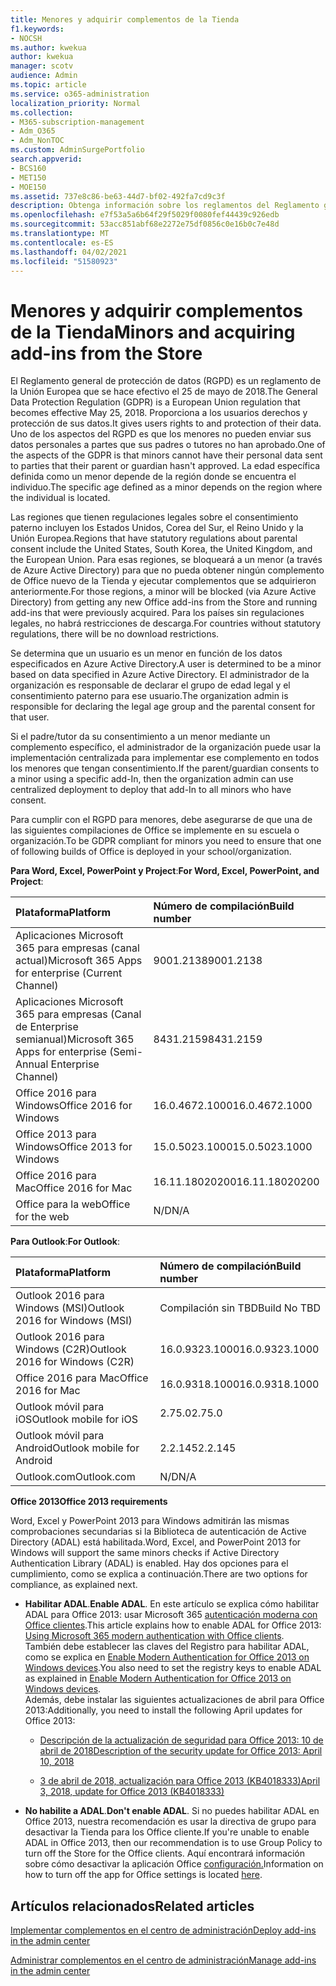 ```yaml
---
title: Menores y adquirir complementos de la Tienda
f1.keywords:
- NOCSH
ms.author: kwekua
author: kwekua
manager: scotv
audience: Admin
ms.topic: article
ms.service: o365-administration
localization_priority: Normal
ms.collection:
- M365-subscription-management
- Adm_O365
- Adm_NonTOC
ms.custom: AdminSurgePortfolio
search.appverid:
- BCS160
- MET150
- MOE150
ms.assetid: 737e8c86-be63-44d7-bf02-492fa7cd9c3f
description: Obtenga información sobre los reglamentos del Reglamento general de protección de datos (RGPD) que rigen los datos personales de los menores.
ms.openlocfilehash: e7f53a5a6b64f29f5029f0080fef44439c926edb
ms.sourcegitcommit: 53acc851abf68e2272e75df0856c0e16b0c7e48d
ms.translationtype: MT
ms.contentlocale: es-ES
ms.lasthandoff: 04/02/2021
ms.locfileid: "51580923"
---
```

# <a name="minors-and-acquiring-add-ins-from-the-store"></a><span data-ttu-id="0ad5c-103">Menores y adquirir complementos de la Tienda</span><span class="sxs-lookup"><span data-stu-id="0ad5c-103">Minors and acquiring add-ins from the Store</span></span>

<span data-ttu-id="0ad5c-104">El Reglamento general de protección de datos (RGPD) es un reglamento de la Unión Europea que se hace efectivo el 25 de mayo de 2018.</span><span class="sxs-lookup"><span data-stu-id="0ad5c-104">The General Data Protection Regulation (GDPR) is a European Union regulation that becomes effective May 25, 2018.</span></span> <span data-ttu-id="0ad5c-105">Proporciona a los usuarios derechos y protección de sus datos.</span><span class="sxs-lookup"><span data-stu-id="0ad5c-105">It gives users rights to and protection of their data.</span></span> <span data-ttu-id="0ad5c-106">Uno de los aspectos del RGPD es que los menores no pueden enviar sus datos personales a partes que sus padres o tutores no han aprobado.</span><span class="sxs-lookup"><span data-stu-id="0ad5c-106">One of the aspects of the GDPR is that minors cannot have their personal data sent to parties that their parent or guardian hasn't approved.</span></span> <span data-ttu-id="0ad5c-107">La edad específica definida como un menor depende de la región donde se encuentra el individuo.</span><span class="sxs-lookup"><span data-stu-id="0ad5c-107">The specific age defined as a minor depends on the region where the individual is located.</span></span>
  
<span data-ttu-id="0ad5c-108">Las regiones que tienen regulaciones legales sobre el consentimiento paterno incluyen los Estados Unidos, Corea del Sur, el Reino Unido y la Unión Europea.</span><span class="sxs-lookup"><span data-stu-id="0ad5c-108">Regions that have statutory regulations about parental consent include the United States, South Korea, the United Kingdom, and the European Union.</span></span> <span data-ttu-id="0ad5c-109">Para esas regiones, se bloqueará a un menor (a través de Azure Active Directory) para que no pueda obtener ningún complemento de Office nuevo de la Tienda y ejecutar complementos que se adquirieron anteriormente.</span><span class="sxs-lookup"><span data-stu-id="0ad5c-109">For those regions, a minor will be blocked (via Azure Active Directory) from getting any new Office add-ins from the Store and running add-ins that were previously acquired.</span></span> <span data-ttu-id="0ad5c-110">Para los países sin regulaciones legales, no habrá restricciones de descarga.</span><span class="sxs-lookup"><span data-stu-id="0ad5c-110">For countries without statutory regulations, there will be no download restrictions.</span></span>
  
<span data-ttu-id="0ad5c-111">Se determina que un usuario es un menor en función de los datos especificados en Azure Active Directory.</span><span class="sxs-lookup"><span data-stu-id="0ad5c-111">A user is determined to be a minor based on data specified in Azure Active Directory.</span></span> <span data-ttu-id="0ad5c-112">El administrador de la organización es responsable de declarar el grupo de edad legal y el consentimiento paterno para ese usuario.</span><span class="sxs-lookup"><span data-stu-id="0ad5c-112">The organization admin is responsible for declaring the legal age group and the parental consent for that user.</span></span>
  
<span data-ttu-id="0ad5c-113">Si el padre/tutor da su consentimiento a un menor mediante un complemento específico, el administrador de la organización puede usar la implementación centralizada para implementar ese complemento en todos los menores que tengan consentimiento.</span><span class="sxs-lookup"><span data-stu-id="0ad5c-113">If the parent/guardian consents to a minor using a specific add-In, then the organization admin can use centralized deployment to deploy that add-In to all minors who have consent.</span></span>
  
<span data-ttu-id="0ad5c-114">Para cumplir con el RGPD para menores, debe asegurarse de que una de las siguientes compilaciones de Office se implemente en su escuela o organización.</span><span class="sxs-lookup"><span data-stu-id="0ad5c-114">To be GDPR compliant for minors you need to ensure that one of following builds of Office is deployed in your school/organization.</span></span>
 
 <span data-ttu-id="0ad5c-115">**Para Word, Excel, PowerPoint y Project**:</span><span class="sxs-lookup"><span data-stu-id="0ad5c-115">**For Word, Excel, PowerPoint, and Project**:</span></span> 

|<span data-ttu-id="0ad5c-116">**Plataforma**</span><span class="sxs-lookup"><span data-stu-id="0ad5c-116">**Platform**</span></span> <br/> |<span data-ttu-id="0ad5c-117">**Número de compilación**</span><span class="sxs-lookup"><span data-stu-id="0ad5c-117">**Build number**</span></span> <br/> |
|:-----|:-----|
|<span data-ttu-id="0ad5c-118">Aplicaciones Microsoft 365 para empresas (canal actual)</span><span class="sxs-lookup"><span data-stu-id="0ad5c-118">Microsoft 365 Apps for enterprise (Current Channel)</span></span>  <br/> |<span data-ttu-id="0ad5c-119">9001.2138</span><span class="sxs-lookup"><span data-stu-id="0ad5c-119">9001.2138</span></span>   <br/> |
|<span data-ttu-id="0ad5c-120">Aplicaciones Microsoft 365 para empresas (Canal de Enterprise semianual)</span><span class="sxs-lookup"><span data-stu-id="0ad5c-120">Microsoft 365 Apps for enterprise (Semi-Annual Enterprise Channel)</span></span>  <br/> |<span data-ttu-id="0ad5c-121">8431.2159</span><span class="sxs-lookup"><span data-stu-id="0ad5c-121">8431.2159</span></span>  <br/> |
|<span data-ttu-id="0ad5c-122">Office 2016 para Windows</span><span class="sxs-lookup"><span data-stu-id="0ad5c-122">Office 2016 for Windows</span></span>  <br/> |<span data-ttu-id="0ad5c-123">16.0.4672.1000</span><span class="sxs-lookup"><span data-stu-id="0ad5c-123">16.0.4672.1000</span></span>  <br/> |
|<span data-ttu-id="0ad5c-124">Office 2013 para Windows</span><span class="sxs-lookup"><span data-stu-id="0ad5c-124">Office 2013 for Windows</span></span>  <br/> |<span data-ttu-id="0ad5c-125">15.0.5023.1000</span><span class="sxs-lookup"><span data-stu-id="0ad5c-125">15.0.5023.1000</span></span>  <br/> |
|<span data-ttu-id="0ad5c-126">Office 2016 para Mac</span><span class="sxs-lookup"><span data-stu-id="0ad5c-126">Office 2016 for Mac</span></span>  <br/> |<span data-ttu-id="0ad5c-127">16.11.18020200</span><span class="sxs-lookup"><span data-stu-id="0ad5c-127">16.11.18020200</span></span>  <br/> |
|<span data-ttu-id="0ad5c-128">Office para la web</span><span class="sxs-lookup"><span data-stu-id="0ad5c-128">Office for the web</span></span>  <br/> |<span data-ttu-id="0ad5c-129">N/D</span><span class="sxs-lookup"><span data-stu-id="0ad5c-129">N/A</span></span>  <br/> |
   
 <span data-ttu-id="0ad5c-130">**Para Outlook**:</span><span class="sxs-lookup"><span data-stu-id="0ad5c-130">**For Outlook**:</span></span> 
  
|<span data-ttu-id="0ad5c-131">**Plataforma**</span><span class="sxs-lookup"><span data-stu-id="0ad5c-131">**Platform**</span></span> <br/> |<span data-ttu-id="0ad5c-132">**Número de compilación**</span><span class="sxs-lookup"><span data-stu-id="0ad5c-132">**Build number**</span></span> <br/> |
|:-----|:-----|
|<span data-ttu-id="0ad5c-133">Outlook 2016 para Windows (MSI)</span><span class="sxs-lookup"><span data-stu-id="0ad5c-133">Outlook 2016 for Windows (MSI)</span></span>  <br/> |<span data-ttu-id="0ad5c-134">Compilación sin TBD</span><span class="sxs-lookup"><span data-stu-id="0ad5c-134">Build No TBD</span></span>  <br/> |
|<span data-ttu-id="0ad5c-135">Outlook 2016 para Windows (C2R)</span><span class="sxs-lookup"><span data-stu-id="0ad5c-135">Outlook 2016 for Windows (C2R)</span></span>  <br/> |<span data-ttu-id="0ad5c-136">16.0.9323.1000</span><span class="sxs-lookup"><span data-stu-id="0ad5c-136">16.0.9323.1000</span></span>  <br/> |
|<span data-ttu-id="0ad5c-137">Office 2016 para Mac</span><span class="sxs-lookup"><span data-stu-id="0ad5c-137">Office 2016 for Mac</span></span>  <br/> |<span data-ttu-id="0ad5c-138">16.0.9318.1000</span><span class="sxs-lookup"><span data-stu-id="0ad5c-138">16.0.9318.1000</span></span>  <br/> |
|<span data-ttu-id="0ad5c-139">Outlook móvil para iOS</span><span class="sxs-lookup"><span data-stu-id="0ad5c-139">Outlook mobile for iOS</span></span>  <br/> |<span data-ttu-id="0ad5c-140">2.75.0</span><span class="sxs-lookup"><span data-stu-id="0ad5c-140">2.75.0</span></span>  <br/> |
|<span data-ttu-id="0ad5c-141">Outlook móvil para Android</span><span class="sxs-lookup"><span data-stu-id="0ad5c-141">Outlook mobile for Android</span></span>  <br/> |<span data-ttu-id="0ad5c-142">2.2.145</span><span class="sxs-lookup"><span data-stu-id="0ad5c-142">2.2.145</span></span>  <br/> |
|<span data-ttu-id="0ad5c-143">Outlook.com</span><span class="sxs-lookup"><span data-stu-id="0ad5c-143">Outlook.com</span></span>  <br/> |<span data-ttu-id="0ad5c-144">N/D</span><span class="sxs-lookup"><span data-stu-id="0ad5c-144">N/A</span></span>  <br/> |

 <span data-ttu-id="0ad5c-145">**Office 2013**</span><span class="sxs-lookup"><span data-stu-id="0ad5c-145">**Office 2013 requirements**</span></span>
  
<span data-ttu-id="0ad5c-146">Word, Excel y PowerPoint 2013 para Windows admitirán las mismas comprobaciones secundarias si la Biblioteca de autenticación de Active Directory (ADAL) está habilitada.</span><span class="sxs-lookup"><span data-stu-id="0ad5c-146">Word, Excel, and PowerPoint 2013 for Windows will support the same minors checks if Active Directory Authentication Library (ADAL) is enabled.</span></span> <span data-ttu-id="0ad5c-147">Hay dos opciones para el cumplimiento, como se explica a continuación.</span><span class="sxs-lookup"><span data-stu-id="0ad5c-147">There are two options for compliance, as explained next.</span></span>
  
- <span data-ttu-id="0ad5c-148">**Habilitar ADAL**.</span><span class="sxs-lookup"><span data-stu-id="0ad5c-148">**Enable ADAL**.</span></span> <span data-ttu-id="0ad5c-149">En este artículo se explica cómo habilitar ADAL para Office 2013: usar Microsoft 365 [autenticación moderna con Office clientes](../../enterprise/modern-auth-for-office-2013-and-2016.md).</span><span class="sxs-lookup"><span data-stu-id="0ad5c-149">This article explains how to enable ADAL for Office 2013: [Using Microsoft 365 modern authentication with Office clients](../../enterprise/modern-auth-for-office-2013-and-2016.md).</span></span><br/><span data-ttu-id="0ad5c-150">También debe establecer las claves del Registro para habilitar ADAL, como se explica en [Enable Modern Authentication for Office 2013 on Windows devices](../security-and-compliance/enable-modern-authentication.md).</span><span class="sxs-lookup"><span data-stu-id="0ad5c-150">You also need to set the registry keys to enable ADAL as explained in [Enable Modern Authentication for Office 2013 on Windows devices](../security-and-compliance/enable-modern-authentication.md).</span></span><br/><span data-ttu-id="0ad5c-151">Además, debe instalar las siguientes actualizaciones de abril para Office 2013:</span><span class="sxs-lookup"><span data-stu-id="0ad5c-151">Additionally, you need to install the following April updates for Office 2013:</span></span>
    
  - [<span data-ttu-id="0ad5c-152">Descripción de la actualización de seguridad para Office 2013: 10 de abril de 2018</span><span class="sxs-lookup"><span data-stu-id="0ad5c-152">Description of the security update for Office 2013: April 10, 2018</span></span>](https://support.microsoft.com/help/4018330/description-of-the-security-update-for-office-2013-april-10-2018)
    
  - [<span data-ttu-id="0ad5c-153">3 de abril de 2018, actualización para Office 2013 (KB4018333)</span><span class="sxs-lookup"><span data-stu-id="0ad5c-153">April 3, 2018, update for Office 2013 (KB4018333)</span></span>](https://support.microsoft.com/help/4018333/april-3-2018-update-for-office-2013-kb4018333)
    
- <span data-ttu-id="0ad5c-154">**No habilite a ADAL**.</span><span class="sxs-lookup"><span data-stu-id="0ad5c-154">**Don't enable ADAL**.</span></span> <span data-ttu-id="0ad5c-155">Si no puedes habilitar ADAL en Office 2013, nuestra recomendación es usar la directiva de grupo para desactivar la Tienda para los Office cliente.</span><span class="sxs-lookup"><span data-stu-id="0ad5c-155">If you're unable to enable ADAL in Office 2013, then our recommendation is to use Group Policy to turn off the Store for the Office clients.</span></span> <span data-ttu-id="0ad5c-156">Aquí encontrará información sobre cómo desactivar la aplicación Office [configuración.](/previous-versions/office/office-2013-resource-kit/cc178992(v=office.15))</span><span class="sxs-lookup"><span data-stu-id="0ad5c-156">Information on how to turn off the app for Office settings is located [here](/previous-versions/office/office-2013-resource-kit/cc178992(v=office.15)).</span></span>

## <a name="related-articles"></a><span data-ttu-id="0ad5c-157">Artículos relacionados</span><span class="sxs-lookup"><span data-stu-id="0ad5c-157">Related articles</span></span>

[<span data-ttu-id="0ad5c-158">Implementar complementos en el centro de administración</span><span class="sxs-lookup"><span data-stu-id="0ad5c-158">Deploy add-ins in the admin center</span></span>](./manage-deployment-of-add-ins.md)

[<span data-ttu-id="0ad5c-159">Administrar complementos en el centro de administración</span><span class="sxs-lookup"><span data-stu-id="0ad5c-159">Manage add-ins in the admin center</span></span>](./manage-addins-in-the-admin-center.md)
